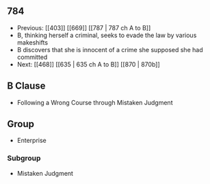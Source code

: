 ## 784
- Previous: [[403]] [[669]] [[787 | 787 ch A to B]] 
- B, thinking herself a criminal, seeks to evade the law by various makeshifts
- B discovers that she is innocent of a crime she supposed she had committed
- Next: [[468]] [[635 | 635 ch A to B]] [[870 | 870b]] 

## B Clause
- Following a Wrong Course through Mistaken Judgment

## Group
- Enterprise

### Subgroup
- Mistaken Judgment

